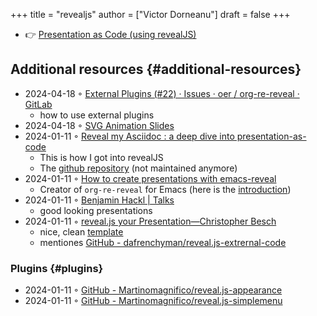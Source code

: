 +++
title = "revealjs"
author = ["Victor Dorneanu"]
draft = false
+++

-   👉 [Presentation as Code (using revealJS)](https://slides.dornea.nu/2022/presentation-as-code/#/sec-title-slide)


## Additional resources {#additional-resources}

-   2024-04-18 ◦ [External Plugins (#22) · Issues · oer / org-re-reveal · GitLab](https://gitlab.com/oer/org-re-reveal/-/issues/22)
    -   how to use external plugins
-   2024-04-18 ◦ [SVG Animation Slides](https://brettsnaidero.github.io/svg-animation-slides/#/)
-   2024-01-11 ◦ [Reveal my Asciidoc : a deep dive into presentation-as-code](https://zenika.github.io/adoc-presentation-model/reveal/reveal-my-asciidoc.html)
    -   This is how I got into revealJS
    -   The [github repository](https://github.com/Zenika/adoc-presentation-model) (not maintained anymore)
-   2024-01-11 ◦ [How to create presentations with emacs-reveal](https://oer.gitlab.io/emacs-reveal-howto/howto.html)
    -   Creator of `org-re-reveal` for Emacs (here is the [introduction](https://oer.gitlab.io/org-re-reveal/Readme.html))
-   2024-01-11 ◦ [Benjamin Hackl | Talks](https://benjamin-hackl.at/talks/)
    -   good looking presentations
-   2024-01-11 ◦ [reveal.js your Presentation—Christopher Besch](https://chris-besch.com/articles/revealjs/)
    -   nice, clean [template](https://github.com/christopher-besch/presentations/blob/main/template/index.html)
    -   mentiones [GitHub - dafrenchyman/reveal.js-extrernal-code](https://github.com/dafrenchyman/reveal.js-extrernal-code)


### Plugins {#plugins}

-   2024-01-11 ◦ [GitHub - Martinomagnifico/reveal.js-appearance](https://github.com/Martinomagnifico/reveal.js-appearance)
-   2024-01-11 ◦ [GitHub - Martinomagnifico/reveal.js-simplemenu](https://github.com/Martinomagnifico/reveal.js-simplemenu?)
